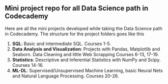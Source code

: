 ## Mini project repo for all Data Science path in Codecademy
Here are all the mini projects developed while taking the Data Science path in Codecademy.
The structure for the project folders goes like this

1. **SQL**: Basic and intermediate SQL. Courses 1-5.
2. **Data Analysis and Visualization**: Projects with Pandas, Matplotlib and Seaborn. Data Cleaning and little Web Scrapping Courses 6-13, 17-19.
3. **Statistics**: Descriptive and Inferential Statistics with NumPy and Scipy. Courses 14-16.
4. **ML-DL**: Supervised/Unsupervised Machine Learning, basic Neural Nets and Natural Language Processing. Courses 20-26.

